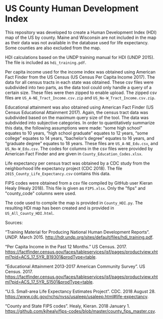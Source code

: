 # US County Human Development Index

This repository was developed to create a Human Development Index (HDI) map of the US by county. Maine and Wisconsin are not included in the map as their data was not available in the database used for life expectancy. Some counties are also excluded from the map.

HDI calculations based on the UNDP training manual for HDI (UNDP 2015). The file is included as `hdi_training.pdf`.

Per capita income used for the income index was obtained using American Fact Finder from the US Census (US Census Per Capita Income 2017). The data for all census tracts in each state was obtained. These csv files were subdivided into two parts, as the data tool could only handle a query of a certain size. These files were then zipped to enable upload. The zipped csv files are `US_A-NE_Tract_Income.csv.zip` and `US_No-W_Tract_Income.csv.zip`. 

Educational attainment was also obtained using American Fact Finder (US Census Educational Attainment 2017). Again, the census tract data was subdivided based on the maximum query size of the tool. The data was subdivided into subjective categories. In order to quantitatively summarize this data, the following assumptions were made: “some high school” equates to 10 years, “high school graduate” equates to 12 years, “some college” equates to 14 years, “bachelor’s degree” equates to 16 years, and “graduate degree” equates to 18 years. These files are `US_A-NE_Edu.csv`, and `US_No-W_Edu.csv`. The codes for columns in the csv files were provided by American Fact Finder and are given in `County_Education_Codes.xlsx`.

Life expectancy per census tract was obtained by a CDC study from the neighborhood life expectancy project (CDC 2018). The file `2015_County_Life_Expectancy.csv` contains this data.

FIPS codes were obtained from a csv file compiled by GitHub user Kieran Healy (Healy 2018). This file is given as `FIPS.xlsx`. Only the "fips" and "county_code" columns were used.

The code used to compile the map is provided in `County_HDI.py`. The resulting HDI map has been created and is provided in `US_All_County_HDI.html`.

Sources:

 “Training Material for Producing National Human Development Reports”. UNDP. March 2015. http://hdr.undp.org/sites/default/files/hdi_training.pdf.

“Per Capita Income in the Past 12 Months.” US Census. 2017. https://factfinder.census.gov/faces/tableservices/jsf/pages/productview.xhtml?pid=ACS_17_5YR_B19301&prodType=table.

“Educational Attainment 2013-2017 American Community Survey”. US Census. 2017. https://factfinder.census.gov/faces/tableservices/jsf/pages/productview.xhtml?pid=ACS_17_5YR_S1501&prodType=table.

“U.S. Small-area Life Expectancy Estimates Project”. CDC. 2018 August 28. https://www.cdc.gov/nchs/nvss/usaleep/usaleep.html#life-expectancy.

“County and State FIPS codes”. Healy, Kieran. 2018 January 1. https://github.com/kjhealy/fips-codes/blob/master/county_fips_master.csv.






